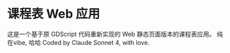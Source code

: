 # 课程表 Web 应用

这是一个基于原 GDScript 代码重新实现的 Web 静态页面版本的课程表应用。
纯在vibe, 哈哈
Coded by Claude Sonnet 4, with love.
